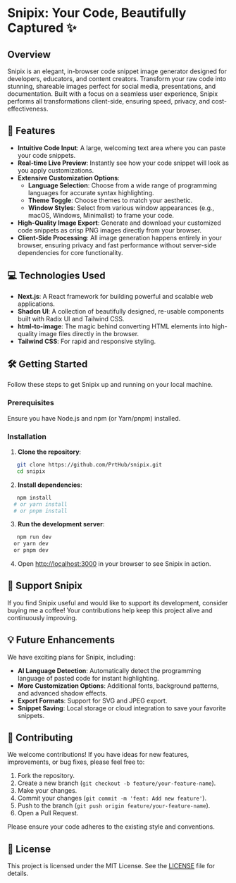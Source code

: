 # Snipix: Your Code, Beautifully Captured ✨

## Overview

Snipix is an elegant, in-browser code snippet image generator designed for developers, educators, and content creators. Transform your raw code into stunning, shareable images perfect for social media, presentations, and documentation. Built with a focus on a seamless user experience, Snipix performs all transformations client-side, ensuring speed, privacy, and cost-effectiveness.

## 🚀 Features

- **Intuitive Code Input**: A large, welcoming text area where you can paste your code snippets.
- **Real-time Live Preview**: Instantly see how your code snippet will look as you apply customizations.
- **Extensive Customization Options**:
  - **Language Selection**: Choose from a wide range of programming languages for accurate syntax highlighting.
  - **Theme Toggle**: Choose themes to match your aesthetic.
  - **Window Styles**: Select from various window appearances (e.g., macOS, Windows, Minimalist) to frame your code.
- **High-Quality Image Export**: Generate and download your customized code snippets as crisp PNG images directly from your browser.
- **Client-Side Processing**: All image generation happens entirely in your browser, ensuring privacy and fast performance without server-side dependencies for core functionality.

## 💻 Technologies Used

- **Next.js**: A React framework for building powerful and scalable web applications.
- **Shadcn UI**: A collection of beautifully designed, re-usable components built with Radix UI and Tailwind CSS.
- **html-to-image**: The magic behind converting HTML elements into high-quality image files directly in the browser.
- **Tailwind CSS**: For rapid and responsive styling.

## 🛠️ Getting Started

Follow these steps to get Snipix up and running on your local machine.

### Prerequisites

Ensure you have Node.js and npm (or Yarn/pnpm) installed.

### Installation

1. **Clone the repository**:

```bash
   git clone https://github.com/PrtHub/snipix.git
   cd snipix
   ```

2. **Install dependencies**:

```bash
   npm install
  # or yarn install
  # or pnpm install
```

3. **Run the development server**:
```bash
   npm run dev
  or yarn dev
  or pnpm dev
```

4. Open [http://localhost:3000](http://localhost:3000) in your browser to see Snipix in action.

## 🙏 Support Snipix

If you find Snipix useful and would like to support its development, consider buying me a coffee! Your contributions help keep this project alive and continuously improving.


## 💡 Future Enhancements

We have exciting plans for Snipix, including:

- **AI Language Detection**: Automatically detect the programming language of pasted code for instant highlighting.
- **More Customization Options**: Additional fonts, background patterns, and advanced shadow effects.
- **Export Formats**: Support for SVG and JPEG export.
- **Snippet Saving**: Local storage or cloud integration to save your favorite snippets.

## 🤝 Contributing

We welcome contributions! If you have ideas for new features, improvements, or bug fixes, please feel free to:

1. Fork the repository.
2. Create a new branch (`git checkout -b feature/your-feature-name`).
3. Make your changes.
4. Commit your changes (`git commit -m 'feat: Add new feature'`).
5. Push to the branch (`git push origin feature/your-feature-name`).
6. Open a Pull Request.

Please ensure your code adheres to the existing style and conventions.

## 📄 License

This project is licensed under the MIT License. See the [LICENSE](LICENSE) file for details.
